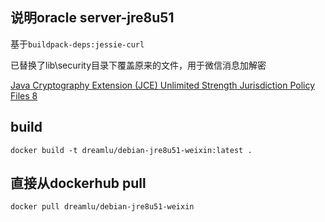 ## 说明oracle server-jre8u51

基于`buildpack-deps:jessie-curl`

已替换了lib\security目录下覆盖原来的文件，用于微信消息加解密

[Java Cryptography Extension (JCE) Unlimited Strength Jurisdiction Policy Files 8](http://www.oracle.com/technetwork/java/javase/downloads/jce8-download-2133166.html)

## build
```
docker build -t dreamlu/debian-jre8u51-weixin:latest .
```

## 直接从dockerhub pull
```
docker pull dreamlu/debian-jre8u51-weixin
```